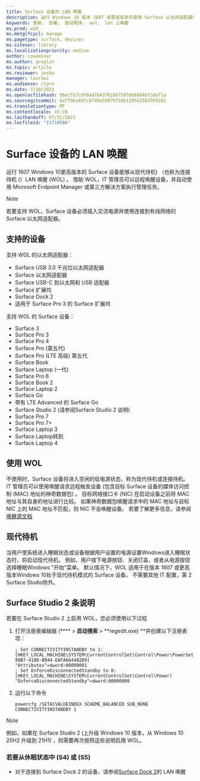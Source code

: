 ```yaml
---
title: Surface 设备的 LAN 唤醒
description: 运行 Windows 10 版本 1607 或更高版本并使用 Surface 以太网适配器连接到有线网络的 Surface 设备能够从现代待机LAN 唤醒 (WOL) WOL。
keywords: 更新， 部署， 驱动程序， wol， lan 上唤醒
ms.prod: w10
ms.mktglfcycl: manage
ms.pagetype: surface, devices
ms.sitesec: library
ms.localizationpriority: medium
author: coveminer
ms.author: greglin
ms.topic: article
ms.reviewer: jesko
manager: laurawi
ms.audience: itpro
ms.date: 7/30/2021
ms.openlocfilehash: 58ec7b7cdf0ad7b437619d7587db6084673de71a
ms.sourcegitcommit: 6a7f96a497c8749a5997972db139542563769101
ms.translationtype: MT
ms.contentlocale: zh-CN
ms.lasthandoff: 07/31/2021
ms.locfileid: "11710586"
---
```

# <a name="wake-on-lan-for-surface-devices"></a>Surface 设备的 LAN 唤醒 

运行 1607 Windows 10更高版本的 Surface 设备能够从现代待机) （也称为连接待机 (）LAN 唤醒 (WOL) 。 借助 WOL，IT 管理员可以远程唤醒设备，并自动使用 Microsoft Endpoint Manager 或第三方解决方案执行管理任务。

>[!NOTE]
>若要支持 WOL，Surface 设备必须插入交流电源并使用连接到有线网络的 Surface 以太网适配器。

## <a name="supported-devices"></a>支持的设备

支持 WOL 的以太网适配器：

- Surface USB 3.0 千兆位以太网适配器 
- Surface 以太网适配器
- Surface USB-C 到以太网和 USB 适配器
- Surface 扩展坞
- Surface Dock 2
- 适用于 Surface Pro 3 的 Surface 扩展坞

支持 WOL 的 Surface 设备：

- Surface 3
- Surface Pro 3
- Surface Pro 4
- Surface Pro (第五代) 
- Surface Pro (LTE 高级) 第五代
- Surface Book
- Surface Laptop (一代) 
- Surface Pro 6
- Surface Book 2
- Surface Laptop 2
- Surface Go
- 带有 LTE Advanced 的 Surface Go
- Surface Studio 2 (请参阅Surface Studio 2 说明) 
- Surface Pro 7
- Surface Pro 7+
- Surface Laptop 3
- Surface Laptop转到
- Surface Laptop 4

## <a name="using-wol"></a>使用 WOL 

不使用时，Surface 设备将进入空闲的低电源状态，称为现代待机或连接待机。 IT 管理员可以使用唤醒请求远程触发设备 (包含目标 Surface 设备的媒体访问控制 (MAC) 地址的神奇数据包) 。 目标网络接口卡 (NIC) 在启动设备之前将 MAC 地址与其自身的地址进行比较。 如果神奇数据包唤醒请求中的 MAC 地址与目标 NIC 上的 MAC 地址不匹配，则 NIC 不会唤醒设备。 若要了解更多信息，请参阅 [唤醒源文档](/windows-hardware/design/device-experiences/modern-standby-wake-sources)

## <a name="modern-standby"></a>现代待机

当用户使系统进入睡眠状态或设备根据用户设置的电源设置Windows进入睡眠状态时，将启动现代待机。 例如，用户按下电源按钮、关闭灯盖，或者从电源按钮选择睡眠Windows "开始"菜单。 默认情况下，WOL 适用于在版本 1607 或更高版本Windows 10处于现代待机模式的 Surface 设备。 不需要其他 IT 配置，第 2 Surface Studio除外。

## <a name="surface-studio-2-instructions"></a>Surface Studio 2 条说明

若要在 Surface Studio 2 上启用 WOL，您必须使用以下过程

1. 打开注册表编辑器 (****  >  **启动搜索**  >  **regedit.exe) **并创建以下注册表项：

   ```console
   ; Set CONNECTIVITYINSTANDBY to 1:
   [HKEY_LOCAL_MACHINE\SYSTEM\CurrentControlSet\Control\Power\PowerSettings\F15576E8-98B7-4186-B944-EAFA664402D9]
   "Attributes"=dword:00000001
   ; Set EnforceDisconnectedStandby to 0:
   [HKEY_LOCAL_MACHINE\SYSTEM\CurrentControlSet\Control\Power]
   "EnforceDisconnectedStandby"=dword:00000000
   ```

2. 运行以下命令

    ```powercfg /SETACVALUEINDEX SCHEME_BALANCED SUB_NONE CONNECTIVITYINSTANDBY 1```

> [!NOTE]
> 例如，如果在 Surface Studio 2 (上升级 Windows 10 版本，从 Windows 10 20H2 升级到 21H1) ，则需要再次按照这些说明启用 WOL。


### <a name="to-wake-from-hibernation-s4-or-shutdown-s5"></a>若要从休眠状态中 (S4) 或 (S5)  

- 对于连接到 Surface Dock 2 的设备，请参阅[Surface Dock 2](wake-on-lan-surface-dock2.md)的 LAN 唤醒

